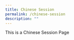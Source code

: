 ```yaml
---
title: Chinese Session
permalink: /chinese-session
description: ""
---
```


<p>This is a Chinese Session Page</p>